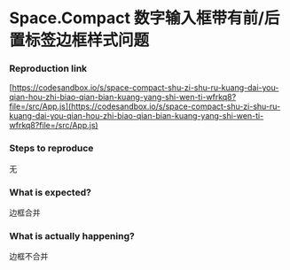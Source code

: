# Space.Compact 数字输入框带有前/后置标签边框样式问题

### Reproduction link

[https://codesandbox.io/s/space-compact-shu-zi-shu-ru-kuang-dai-you-qian-hou-zhi-biao-qian-bian-kuang-yang-shi-wen-ti-wfrkq8?file=/src/App.js](https://codesandbox.io/s/space-compact-shu-zi-shu-ru-kuang-dai-you-qian-hou-zhi-biao-qian-bian-kuang-yang-shi-wen-ti-wfrkq8?file=/src/App.js)

### Steps to reproduce

无

### What is expected?

边框合并

### What is actually happening?

边框不合并
